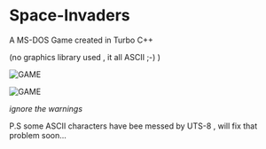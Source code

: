 # Space-Invaders
A MS-DOS Game created in Turbo C++ 

(no graphics library used , it all ASCII ;-) )

![GAME](https://i.imgur.com/9crFqFS.png)

![GAME](https://imgur.com/7mgRB6s.png)

*ignore the warnings*

P.S some ASCII characters have bee messed by UTS-8 , will fix that problem soon...
